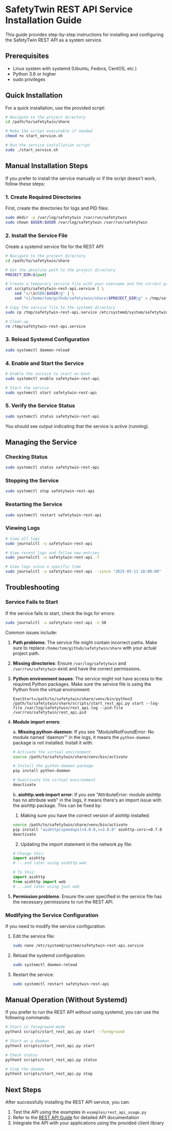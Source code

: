 # SafetyTwin REST API Service Installation Guide

This guide provides step-by-step instructions for installing and configuring the SafetyTwin REST API as a system service.

## Prerequisites

- Linux system with systemd (Ubuntu, Fedora, CentOS, etc.)
- Python 3.6 or higher
- sudo privileges

## Quick Installation

For a quick installation, use the provided script:

```bash
# Navigate to the project directory
cd /path/to/safetytwin/share

# Make the script executable if needed
chmod +x start_service.sh

# Run the service installation script
sudo ./start_service.sh
```

## Manual Installation Steps

If you prefer to install the service manually or if the script doesn't work, follow these steps:

### 1. Create Required Directories

First, create the directories for logs and PID files:

```bash
sudo mkdir -p /var/log/safetytwin /var/run/safetytwin
sudo chown $USER:$USER /var/log/safetytwin /var/run/safetytwin
```

### 2. Install the Service File

Create a systemd service file for the REST API:

```bash
# Navigate to the project directory
cd /path/to/safetytwin/share

# Get the absolute path to the project directory
PROJECT_DIR=$(pwd)

# Create a temporary service file with your username and the correct path
cat scripts/safetytwin-rest-api.service | \
    sed "s/\$USER/$USER/g" | \
    sed "s|/home/tom/github/safetytwin/share|$PROJECT_DIR|g" > /tmp/safetytwin-rest-api.service

# Copy the service file to the systemd directory
sudo cp /tmp/safetytwin-rest-api.service /etc/systemd/system/safetytwin-rest-api.service

# Clean up
rm /tmp/safetytwin-rest-api.service
```

### 3. Reload Systemd Configuration

```bash
sudo systemctl daemon-reload
```

### 4. Enable and Start the Service

```bash
# Enable the service to start on boot
sudo systemctl enable safetytwin-rest-api

# Start the service
sudo systemctl start safetytwin-rest-api
```

### 5. Verify the Service Status

```bash
sudo systemctl status safetytwin-rest-api
```

You should see output indicating that the service is active (running).

## Managing the Service

### Checking Status

```bash
sudo systemctl status safetytwin-rest-api
```

### Stopping the Service

```bash
sudo systemctl stop safetytwin-rest-api
```

### Restarting the Service

```bash
sudo systemctl restart safetytwin-rest-api
```

### Viewing Logs

```bash
# View all logs
sudo journalctl -u safetytwin-rest-api

# View recent logs and follow new entries
sudo journalctl -u safetytwin-rest-api -f

# View logs since a specific time
sudo journalctl -u safetytwin-rest-api --since "2025-05-11 18:00:00"
```

## Troubleshooting

### Service Fails to Start

If the service fails to start, check the logs for errors:

```bash
sudo journalctl -u safetytwin-rest-api -n 50
```

Common issues include:

1. **Path problems**: The service file might contain incorrect paths. Make sure to replace `/home/tom/github/safetytwin/share` with your actual project path.

2. **Missing directories**: Ensure `/var/log/safetytwin` and `/var/run/safetytwin` exist and have the correct permissions.

3. **Python environment issues**: The service might not have access to the required Python packages. Make sure the service file is using the Python from the virtual environment:

   ```
   ExecStart=/path/to/safetytwin/share/venv/bin/python3 /path/to/safetytwin/share/scripts/start_rest_api.py start --log-file /var/log/safetytwin/rest_api.log --pid-file /var/run/safetytwin/rest_api.pid
   ```

4. **Module import errors**: 

   a. **Missing python-daemon**: If you see "ModuleNotFoundError: No module named 'daemon'" in the logs, it means the `python-daemon` package is not installed. Install it with:

   ```bash
   # Activate the virtual environment
   source /path/to/safetytwin/share/venv/bin/activate
   
   # Install the python-daemon package
   pip install python-daemon
   
   # Deactivate the virtual environment
   deactivate
   ```

   b. **aiohttp.web import error**: If you see "AttributeError: module aiohttp has no attribute web" in the logs, it means there's an import issue with the aiohttp package. This can be fixed by:

   1. Making sure you have the correct version of aiohttp installed:
   
   ```bash
   source /path/to/safetytwin/share/venv/bin/activate
   pip install "aiohttp[speedups]<4.0.0,>=3.8.0" aiohttp-cors>=0.7.0
   deactivate
   ```
   
   2. Updating the import statement in the network.py file:
   
   ```python
   # Change this:
   import aiohttp
   # ...and later using aiohttp.web
   
   # To this:
   import aiohttp
   from aiohttp import web
   # ...and later using just web
   ```

5. **Permission problems**: Ensure the user specified in the service file has the necessary permissions to run the REST API.

### Modifying the Service Configuration

If you need to modify the service configuration:

1. Edit the service file:

   ```bash
   sudo nano /etc/systemd/system/safetytwin-rest-api.service
   ```

2. Reload the systemd configuration:

   ```bash
   sudo systemctl daemon-reload
   ```

3. Restart the service:

   ```bash
   sudo systemctl restart safetytwin-rest-api
   ```

## Manual Operation (Without Systemd)

If you prefer to run the REST API without using systemd, you can use the following commands:

```bash
# Start in foreground mode
python3 scripts/start_rest_api.py start --foreground

# Start as a daemon
python3 scripts/start_rest_api.py start

# Check status
python3 scripts/start_rest_api.py status

# Stop the daemon
python3 scripts/start_rest_api.py stop
```

## Next Steps

After successfully installing the REST API service, you can:

1. Test the API using the examples in `examples/rest_api_usage.py`
2. Refer to the [REST API Guide](rest_api_guide.md) for detailed API documentation
3. Integrate the API with your applications using the provided client library
